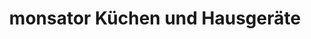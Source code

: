---
title: "monsator Küchen und Hausgeräte"
url: /magdeburg/monsator-kuechen-und-hausgeraete/
shop: Küchen
---